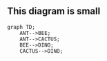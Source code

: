 ## This diagram is small

```mermaid
graph TD;
    ANT-->BEE;
    ANT-->CACTUS;
    BEE-->DINO;
    CACTUS-->DINO;
```
